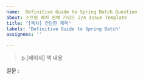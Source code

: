 ```yaml
---
name:  Definitive Guide to Spring Batch Question
about: 스프링 배치 완벽 가이드 2/e Issue Template
title: "[목차] 간단한 제목"
labels: 'Definitive Guide to Spring Batch'
assignees: ''

---
```


> p.[페이지] 책 내용

질문 :
